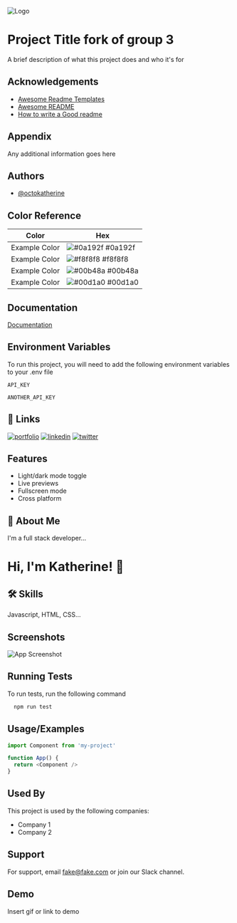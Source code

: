 ![Logo](https://dev-to-uploads.s3.amazonaws.com/uploads/articles/th5xamgrr6se0x5ro4g6.png)


# Project Title fork of group 3

A brief description of what this project does and who it's for


## Acknowledgements

 - [Awesome Readme Templates](https://awesomeopensource.com/project/elangosundar/awesome-README-templates)
 - [Awesome README](https://github.com/matiassingers/awesome-readme)
 - [How to write a Good readme](https://bulldogjob.com/news/449-how-to-write-a-good-readme-for-your-github-project)


## Appendix

Any additional information goes here


## Authors

- [@octokatherine](https://www.github.com/octokatherine)

## Color Reference

| Color             | Hex                                                                |
| ----------------- | ------------------------------------------------------------------ |
| Example Color | ![#0a192f](https://via.placeholder.com/10/0a192f?text=+) #0a192f |
| Example Color | ![#f8f8f8](https://via.placeholder.com/10/f8f8f8?text=+) #f8f8f8 |
| Example Color | ![#00b48a](https://via.placeholder.com/10/00b48a?text=+) #00b48a |
| Example Color | ![#00d1a0](https://via.placeholder.com/10/00b48a?text=+) #00d1a0 |


## Documentation

[Documentation](https://linktodocumentation)


## Environment Variables

To run this project, you will need to add the following environment variables to your .env file

`API_KEY`

`ANOTHER_API_KEY`


## 🔗 Links
[![portfolio](https://img.shields.io/badge/my_portfolio-000?style=for-the-badge&logo=ko-fi&logoColor=white)](https://katherineoelsner.com/)
[![linkedin](https://img.shields.io/badge/linkedin-0A66C2?style=for-the-badge&logo=linkedin&logoColor=white)](https://www.linkedin.com/)
[![twitter](https://img.shields.io/badge/twitter-1DA1F2?style=for-the-badge&logo=twitter&logoColor=white)](https://twitter.com/)


## Features

- Light/dark mode toggle
- Live previews
- Fullscreen mode
- Cross platform


## 🚀 About Me
I'm a full stack developer...


# Hi, I'm Katherine! 👋


## 🛠 Skills
Javascript, HTML, CSS...


## Screenshots

![App Screenshot](https://via.placeholder.com/468x300?text=App+Screenshot+Here)


## Running Tests

To run tests, run the following command

```bash
  npm run test
```


## Usage/Examples

```javascript
import Component from 'my-project'

function App() {
  return <Component />
}
```


## Used By

This project is used by the following companies:

- Company 1
- Company 2


## Support

For support, email fake@fake.com or join our Slack channel.


## Demo

Insert gif or link to demo

